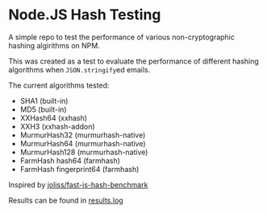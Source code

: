# Node.JS Hash Testing

A simple repo to test the performance of various non-cryptographic hashing algirithms on NPM.

This was created as a test to evaluate the performance of different hashing algorithms when `JSON.stringify`ed emails.

The current algorithms tested:
- SHA1 (built-in)
- MD5 (built-in)
- XXHash64 (xxhash)
- XXH3 (xxhash-addon)
- MurmurHash32 (murmurhash-native)
- MurmurHash64 (murmurhash-native)
- MurmurHash128 (murmurhash-native)
- FarmHash hash64 (farmhash)
- FarmHash fingerprint64 (farmhash)

Inspired by [joliss/fast-js-hash-benchmark](https://github.com/joliss/fast-js-hash-benchmark)

Results can be found in [results.log](./results.log)